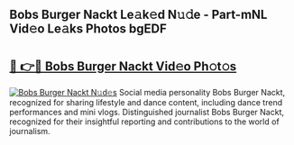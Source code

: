 ## Bobs Burger Nackt Le𝚊k𝚎d N𝚞𝚍e - Part-mNL Vid𝚎o Le𝚊ks Photos bgEDF

# <h2><a href="http://fb943n.evod.top/?m=Bobs+Burger+Nackt">🔗 👉🔴 Bobs Burger Nackt Vid𝚎o Ph𝚘t𝚘s</a></h2>

[![Bobs Burger Nackt N𝚞d𝚎s](https://i.imgur.com/8V9OHl7.gif)](http://fb943n.evod.top/?m=Bobs+Burger+Nackt)
Social media personality Bobs Burger Nackt, recognized for sharing lifestyle and dance content, including dance trend performances and mini vlogs. Distinguished journalist Bobs Burger Nackt, recognized for their insightful reporting and contributions to the world of journalism. 
